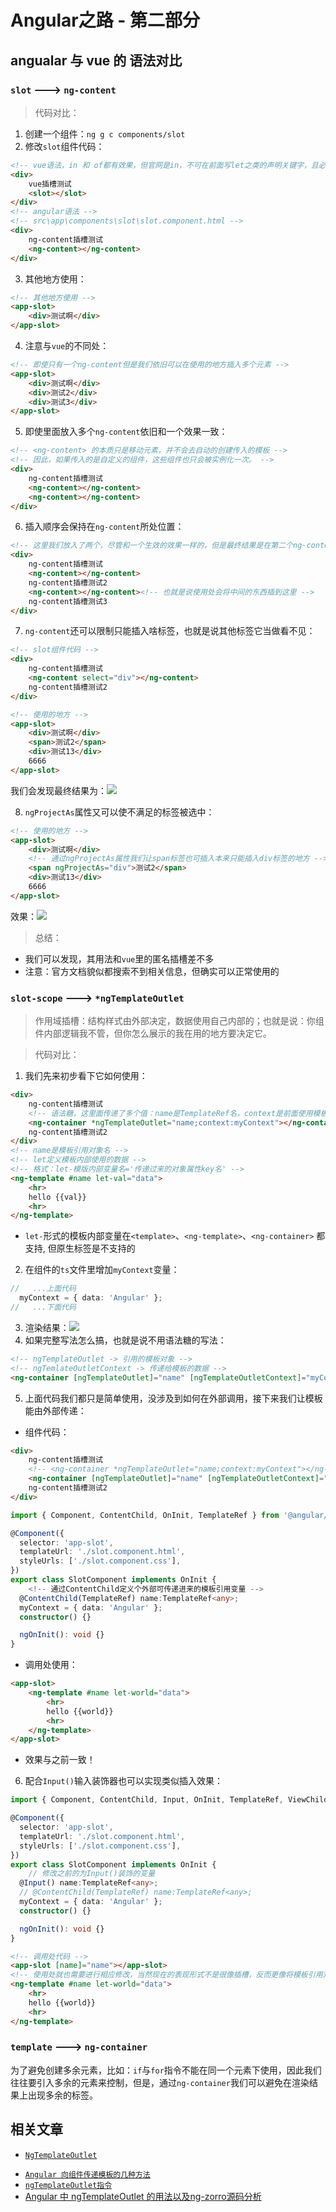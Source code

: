 # Angular之路 - 第二部分
## angualar  与 vue 的 语法对比
### `slot` ---> `ng-content`

> 代码对比：
1. 创建一个组件：`ng g c components/slot`
2. 修改`slot`组件代码：
```html
<!-- vue语法，in 和 of都有效果，但官网是in，不可在前面写let之类的声明关键字，且必需加上key配合diff算法使用 -->
<div>
    vue插槽测试
    <slot></slot>
</div>
<!-- angular语法 -->
<!-- src\app\components\slot\slot.component.html -->
<div>
    ng-content插槽测试
    <ng-content></ng-content>
</div>
```
3. 其他地方使用：
```html
<!-- 其他地方使用 -->
<app-slot>
    <div>测试啊</div>
</app-slot>
```
4. 注意与`vue`的不同处：
```html
<!-- 即使只有一个ng-content但是我们依旧可以在使用的地方插入多个元素 -->
<app-slot>
    <div>测试啊</div>
    <div>测试2</div>
    <div>测试3</div>
</app-slot>
```
5. 即使里面放入多个`ng-content`依旧和一个效果一致：
```html
<!-- <ng-content> 的本质只是移动元素，并不会去自动的创建传入的模板 -->
<!-- 因此，如果传入的是自定义的组件，这些组件也只会被实例化一次。 -->
<div>
    ng-content插槽测试
    <ng-content></ng-content>
    <ng-content></ng-content>
</div>
```
6. 插入顺序会保持在`ng-content`所处位置：
```html
<!-- 这里我们放入了两个，尽管和一个生效的效果一样的，但是最终结果是在第二个ng-content位置处插入，就相当于第一个不存在 -->
<div>
    ng-content插槽测试
    <ng-content></ng-content>
    ng-content插槽测试2
    <ng-content></ng-content><!-- 也就是说使用处会将中间的东西插到这里 -->
    ng-content插槽测试3
</div>
```
7. `ng-content`还可以限制只能插入啥标签，也就是说其他标签它当做看不见：
```html
<!-- slot组件代码 -->
<div>
    ng-content插槽测试
    <ng-content select="div"></ng-content>
    ng-content插槽测试2
</div>
```
```html
<!-- 使用的地方 -->
<app-slot>
    <div>测试啊</div>
    <span>测试2</span>
    <div>测试13</div>
    6666
</app-slot>
```
我们会发现最终结果为：![](https://pic.downk.cc/item/5f8eb97c1cd1bbb86be8eff4.jpg)

8. `ngProjectAs`属性又可以使不满足的标签被选中：
```html
<!-- 使用的地方 -->
<app-slot>
    <div>测试啊</div>
    <!-- 通过ngProjectAs属性我们让span标签也可插入本来只能插入div标签的地方 -->
    <span ngProjectAs="div">测试2</span>
    <div>测试13</div>
    6666
</app-slot>
```
效果：![](https://pic.downk.cc/item/5f8f99841cd1bbb86b361fbf.jpg)

> 总结：
* 我们可以发现，其用法和`vue`里的匿名插槽差不多
* 注意：官方文档貌似都搜索不到相关信息，但确实可以正常使用的
### `slot-scope` ---> `*ngTemplateOutlet`
> 作用域插槽：结构样式由外部决定，数据使用自己内部的；也就是说：你组件内部逻辑我不管，但你怎么展示的我在用的地方要决定它。

> 代码对比：
1. 我们先来初步看下它如何使用：
```html
<div>
    ng-content插槽测试
    <!-- 语法糖，这里面传递了多个值：name是TemplateRef名，context是前面使用模板接受内容属性，myContext是我们传递过去数据，其格式为：{ 属性key名: 要传递过去的数据 }，这里我们传递过去的myContext值就是：{ data: 'Angular' } -->
    <ng-container *ngTemplateOutlet="name;context:myContext"></ng-container> 
    ng-content插槽测试2
</div>
<!-- name是模板引用对象名 -->
<!-- let定义模板内部使用的数据 -->
<!-- 格式：let-模版内部变量名='传递过来的对象属性key名' -->
<ng-template #name let-val="data">
    <hr>
    hello {{val}}
    <hr>
</ng-template>
```
* `let-`形式的模板内部变量在`<template>`、`<ng-template>`、`<ng-container>` 都支持, 但原生标签是不支持的
2. 在组件的`ts`文件里增加`myContext`变量：
```ts
//   ...上面代码
  myContext = { data: 'Angular' };
//   ...下面代码
```
3. 渲染结果：![](https://pic.downk.cc/item/5f8fa74b1cd1bbb86b3bce10.jpg)
4. 如果完整写法怎么搞，也就是说不用语法糖的写法：
```html
<!-- ngTemplateOutlet -> 引用的模板对象 -->
<!-- ngTemlateOutletContext -> 传递给模板的数据 -->
<ng-container [ngTemplateOutlet]="name" [ngTemplateOutletContext]="myContext"></ng-container>
```
5. 上面代码我们都只是简单使用，没涉及到如何在外部调用，接下来我们让模板能由外部传递：
* 组件代码：
```html
<div>
    ng-content插槽测试
    <!-- <ng-container *ngTemplateOutlet="name;context:myContext"></ng-container>  -->
    <ng-container [ngTemplateOutlet]="name" [ngTemplateOutletContext]="myContext"></ng-container>
    ng-content插槽测试2
</div>

````
```ts
import { Component, ContentChild, OnInit, TemplateRef } from '@angular/core';

@Component({
  selector: 'app-slot',
  templateUrl: './slot.component.html',
  styleUrls: ['./slot.component.css'],
})
export class SlotComponent implements OnInit {
    <!-- 通过ContentChild定义个外部可传递进来的模板引用变量 -->
  @ContentChild(TemplateRef) name:TemplateRef<any>;
  myContext = { data: 'Angular' };
  constructor() {}

  ngOnInit(): void {}
}
```
* 调用处使用：
```html
<app-slot>
    <ng-template #name let-world="data">
        <hr>
        hello {{world}}
        <hr>
    </ng-template>
</app-slot>
```
* 效果与之前一致！

6. 配合`Input()`输入装饰器也可以实现类似插入效果：
```ts
import { Component, ContentChild, Input, OnInit, TemplateRef, ViewChild } from '@angular/core';

@Component({
  selector: 'app-slot',
  templateUrl: './slot.component.html',
  styleUrls: ['./slot.component.css'],
})
export class SlotComponent implements OnInit {
    // 修改之前的为Input()装饰的变量
  @Input() name:TemplateRef<any>;
  // @ContentChild(TemplateRef) name:TemplateRef<any>;
  myContext = { data: 'Angular' };
  constructor() {}

  ngOnInit(): void {}
}
```
```html
<!-- 调用处代码 -->
<app-slot [name]="name"></app-slot>
<!-- 使用处就也需要进行相应修改，当然现在的表现形式不是很像插槽，反而更像将模板引用对象传递到组件内部，不过效果是一致的 -->
<ng-template #name let-world="data">
    <hr>
    hello {{world}}
    <hr>
</ng-template>
```
### `template` ---> `ng-container`
为了避免创建多余元素，比如：`if`与`for`指令不能在同一个元素下使用，因此我们往往要引入多余的元素来控制，但是，通过`ng-container`我们可以避免在渲染结果上出现多余的标签。
## 相关文章

- [`NgTemplateOutlet`](https://angular.cn/api/common/NgTemplateOutlet)
* [`Angular 向组件传递模板的几种方法`](https://gianthard.rocks/a/23)
* [`ngTemplateOutlet指令`](https://zhuanlan.zhihu.com/p/44446232)
* [Angular 中 ngTemplateOutlet 的用法以及ng-zorro源码分析](https://my.oschina.net/u/1540190/blog/3198073)
